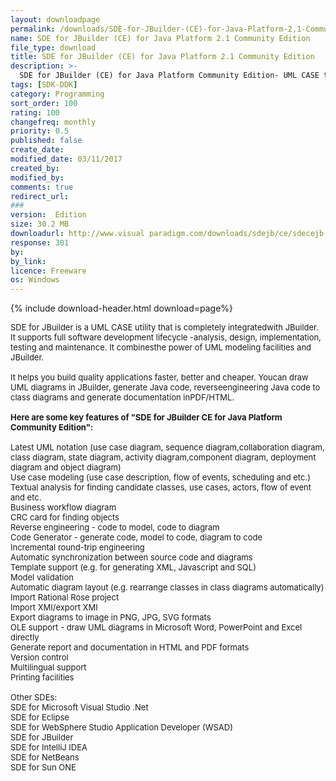 ```yaml
---
layout: downloadpage
permalink: /downloads/SDE-for-JBuilder-(CE)-for-Java-Platform-2,1-Community-Edition/
name: SDE for JBuilder (CE) for Java Platform 2.1 Community Edition
file_type: download
title: SDE for JBuilder (CE) for Java Platform 2.1 Community Edition
description: >-
  SDE for JBuilder (CE) for Java Platform Community Edition- UML CASE tool for JBuilder - UML diagrams, reverse engineering, more
tags: [SDK-DDK]
category: Programming
sort_order: 100
rating: 100
changefreq: monthly
priority: 0.5
published: false
create_date:
modified_date: 03/11/2017
created_by:
modified_by:
comments: true
redirect_url:
###
version:  Edition
size: 30.2 MB
downloadurl: http://www.visual paradigm.com/downloads/sdejb/ce/sdecejb.exe
response: 301
by:
by_link:
licence: Freeware
os: Windows
---
```


{% include download-header.html download=page%}

<p style="fix-download-text !important">
<p><font size="2"><p>SDE for JBuilder is a UML CASE utility that is completely integratedwith JBuilder. It supports full software development lifecycle -analysis, design, implementation, testing and maintenance. It combinesthe power of UML modeling facilities and JBuilder. <br />
<br />
It helps you build quality applications faster, better and cheaper. Youcan draw UML diagrams in JBuilder, generate Java code, reverseengineering Java code to class diagrams and generate documentation inPDF/HTML.<br />
<br />
<span><strong>Here </strong><strong>are some key features of "SDE for JBuilder CE for Java Platform Community Edition":</strong></span><br />
<br />
Latest UML notation (use case diagram, sequence diagram,collaboration diagram, class diagram, state diagram, activity diagram,component diagram, deployment diagram and object diagram)<br />
Use case modeling (use case description, flow of events, scheduling and etc.)<br />
Textual analysis for finding candidate classes, use cases, actors, flow of event and etc.<br />
Business</a> workflow diagram<br />
CRC card for finding objects<br />
Reverse engineering - code to model, code to diagram<br />
Code Generator - generate code, model to code, diagram to code<br />
Incremental round-trip engineering<br />
Automatic synchronization between source code and diagrams<br />
Template support (e.g. for generating XML, Javascript and SQL)<br />
Model validation<br />
Automatic diagram layout (e.g. rearrange classes in class diagrams automatically)<br />
Import Rational Rose project<br />
Import XMI/export XMI<br />
Export diagrams to image in PNG, JPG, SVG formats<br />
OLE support - draw UML diagrams in Microsoft Word, PowerPoint and Excel directly<br />
Generate report and documentation in HTML and PDF formats<br />
Version control<br />
Multilingual support<br />
Printing facilities<br />
<br />
Other SDEs:<br />
SDE for Microsoft Visual Studio .Net<br />
SDE for Eclipse<br />
SDE for WebSphere Studio Application Developer (WSAD)<br />
SDE for JBuilder<br />
SDE for IntelliJ IDEA<br />
SDE for NetBeans<br />
SDE for Sun ONE</p></p></p>
